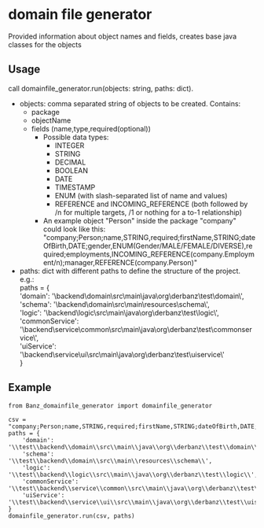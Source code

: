 # domain file generator

Provided information about object names and fields, creates base java classes for the objects

## Usage

call domainfile_generator.run(objects: string, paths: dict).

- objects: comma separated string of objects to be created. Contains:
  - package
  - objectName
  - fields (name,type,required(optional))
    - Possible data types:
      - INTEGER
      - STRING
      - DECIMAL
      - BOOLEAN
      - DATE
      - TIMESTAMP
      - ENUM (with slash-separated list of name and values)
      - REFERENCE and INCOMING_REFERENCE (both followed by /n for multiple targets, /1 or nothing for a to-1 relationship)
    - An example object "Person" inside the package "company" could look like this: "company;Person;name,STRING,required;firstName,STRING;dateOfBirth,DATE;gender,ENUM(Gender/MALE/FEMALE/DIVERSE),required;employments,INCOMING_REFERENCE(company.Employment/n);manager,REFERENCE(company.Person)"
- paths: dict with different paths to define the structure of the project. e.g.: <br>
  paths = {<br>
    'domain': '\\backend\\domain\\src\\main\\java\\org\\derbanz\\test\\domain\\',<br>
    'schema': '\\backend\\domain\\src\\main\\resources\\schema\\',<br>
    'logic': '\\backend\\logic\\src\\main\\java\\org\\derbanz\\test\\logic\\',<br>
    'commonService': '\\backend\\service\\common\\src\\main\\java\\org\\derbanz\\test\\commonservice\\',<br>
    'uiService': '\\backend\\service\\ui\\src\\main\\java\\org\\derbanz\\test\\uiservice\\'<br>
}

## Example

```
from Banz_domainfile_generator import domainfile_generator

csv = "company;Person;name,STRING,required;firstName,STRING;dateOfBirth,DATE;gender,ENUM(Gender/MALE/FEMALE/DIVERSE),required;employments,INCOMING_REFERENCE(company.Employment/n);manager,REFERENCE(company.Person)"
paths = {
    'domain': '\\test\\backend\\domain\\src\\main\\java\\org\\derbanz\\test\\domain\\',
    'schema': '\\test\\backend\\domain\\src\\main\\resources\\schema\\',
    'logic': '\\test\\backend\\logic\\src\\main\\java\\org\\derbanz\\test\\logic\\',
    'commonService': '\\test\\backend\\service\\common\\src\\main\\java\\org\\derbanz\\test\\commonservice\\',
    'uiService': '\\test\\backend\\service\\ui\\src\\main\\java\\org\\derbanz\\test\\uiservice\\'
}
domainfile_generator.run(csv, paths)

```